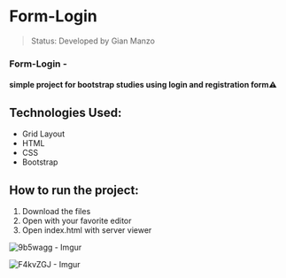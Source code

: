 # Form-Login

> Status: Developed by Gian Manzo

### Form-Login - 

#### simple project for bootstrap studies using login and registration form⚠️


## Technologies Used:

- Grid Layout
- HTML
- CSS
- Bootstrap

## How to run the project:

1. Download the files
2. Open with your favorite editor
3. Open index.html with server viewer

![9b5wagg - Imgur](https://user-images.githubusercontent.com/89868792/168386641-68f9f6e5-8621-4285-9925-415203f2a0de.png)


![F4kvZGJ - Imgur](https://user-images.githubusercontent.com/89868792/168386750-5f9d1f35-327d-4fce-91f8-1b94561d38fc.png)
